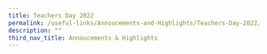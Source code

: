 ```yaml
---
title: Teachers Day 2022
permalink: /useful-links/Annoucements-and-Highlights/Teachers-Day-2022/
description: ""
third_nav_title: Annoucements & Highlights
---
```

